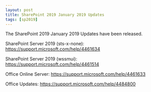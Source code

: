 ```yaml
---
layout: post
title: SharePoint 2019 January 2019 Updates
tags: [sp2019]
---
```


The SharePoint 2019 January 2019 Updates have been released.

SharePoint Server 2019 (sts-x-none): <https://support.microsoft.com/help/4461634>

SharePoint Server 2019 (wssmui): <https://support.microsoft.com/help/4461514>

Office Online Server: <https://support.microsoft.com/help/4461633>

Office Updates: <https://support.microsoft.com/help/4484800>